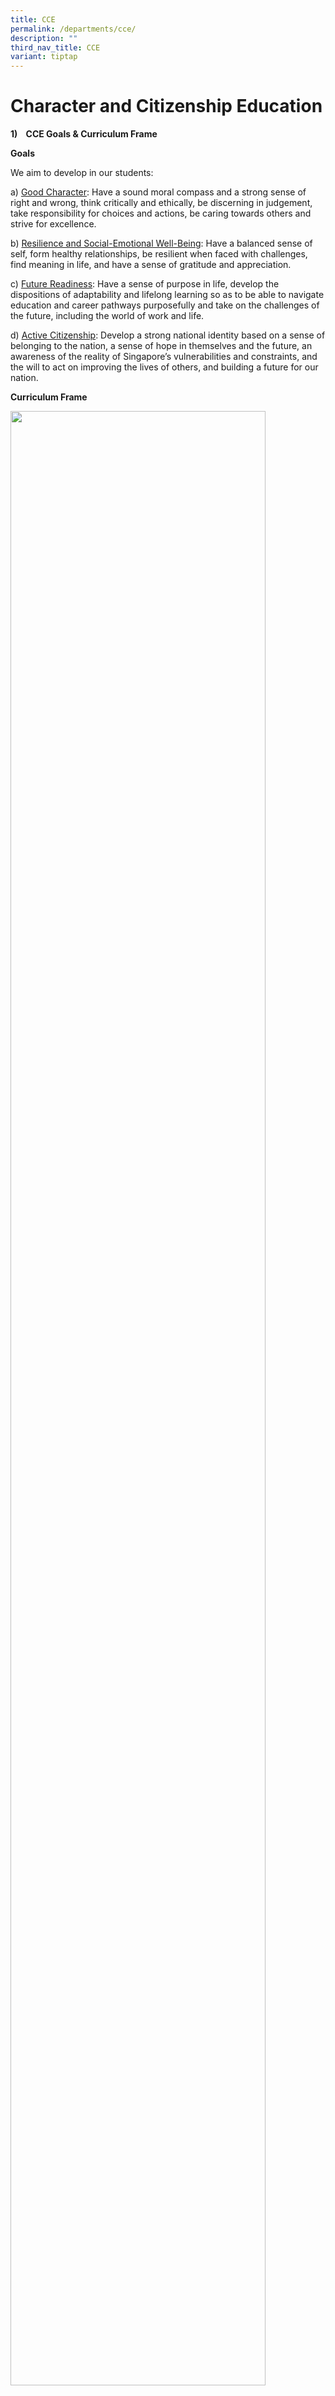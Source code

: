 ```yaml
---
title: CCE
permalink: /departments/cce/
description: ""
third_nav_title: CCE
variant: tiptap
---
```

<h1>Character and Citizenship Education</h1>
<p><strong>1)&nbsp;&nbsp; &nbsp;CCE Goals &amp; Curriculum Frame</strong>
</p>
<p><strong>Goals</strong>
</p>
<p>We aim to develop in our students:</p>
<p>a) <u>Good Character</u>: Have a sound moral compass and a strong sense
of right and wrong, think critically and ethically, be discerning in judgement,
take responsibility for choices and actions, be caring towards others and
strive for excellence.</p>
<p>b) <u>Resilience and Social-Emotional Well-Being</u>: Have a balanced sense
of self, form healthy relationships, be resilient when faced with challenges,
find meaning in life, and have a sense of gratitude and appreciation.</p>
<p>c) <u>Future Readiness</u>: Have a sense of purpose in life, develop the
dispositions of adaptability and lifelong learning so as to be able to
navigate education and career pathways purposefully and take on the challenges
of the future, including the world of work and life.</p>
<p>d) <u>Active Citizenship</u>: Develop a strong national identity based
on a sense of belonging to the nation, a sense of hope in themselves and
the future, an awareness of the reality of Singapore’s vulnerabilities
and constraints, and the will to act on improving the lives of others,
and building a future for our nation.</p>
<p><strong>Curriculum Frame</strong>
</p>
<div class="isomer-image-wrapper">
<img style="width: 90%;" height="auto" width="100%" alt="" src="/images/Departments/CCE/Curriculum_Frame.jpg">
</div>
<p><strong>2)&nbsp;&nbsp; &nbsp;Desired Behaviour of a CPS student</strong> 
<br>At the end of six years, every CPS student shall be a RICHER student:</p>
<div class="isomer-image-wrapper">
<img style="width: 100%" height="auto" width="100%" alt="" src="/images/Departments/CCE/RICHER.jpg">
</div>
<p><strong>3)&nbsp;&nbsp; &nbsp;CCE in the Classroom:</strong>
</p>
<div class="isomer-image-wrapper">
<img style="width: 100%" height="auto" width="100%" alt="" src="/images/Departments/CCE/CCE_in_classroom.jpg">
</div>
<p>CCE lessons in school comprise CCE (Form Teacher Guidance Period), or
CCE (FTGP), CCE (Mother Tongue Language), or CCE (MTL), and Programme for
Active Learning (PAL) at lower primary.</p>
<p>The Social Studies (SS) curriculum complements the CCE curriculum in nurturing
citizenship dispositions. During SS lessons, students learn and understand
what it means to be a citizen of a country and the world.</p>
<p><strong>4)</strong>&nbsp; &nbsp;&nbsp;<strong>Our CCE Programmes:</strong>
</p>
<ol data-tight="true" class="tight">
<li>
<p><strong>CCE Ambassadors</strong> are selected in each Primary 1 to Primary
6 class. They are chosen based on good character and can be a positive
role model to their classmates and schoolmates. CCE Ambassadors are responsible
for managing the Appreciation Corner in their classes, where they lead
the effort to write gratitude notes to one another and inspire their classmates
to do the same. They also organise and take charge of monthly birthday
celebrations within their classes.</p>
<p>The P4 to P6 CCE Ambassadors may be tasked to support the 4 National Education
events by promoting awareness and engagement within their classes, as well
as assisting teachers with the implementation of activities during recess.
They also play a role in advocating the school values through assembly
programmes. Additionally, the P4 to P6 CCE Ambassadors guide the younger
P1 to P3 CCE Ambassadors in fulfilling their responsibilities.</p>
<div class="isomer-image-wrapper">
<img style="width: 100%" height="auto" width="100%" alt="" src="/images/Departments/CCE/CCE_Ambassadors.jpg">
</div>
</li>
<li>
<p><strong>In The Know</strong> is a monthly sharing during pre-assembly on
newspaper articles related to our RICHER values and contemporary issues.
Interesting occupations that are relevant in the 21st century are also
shared to allow our students to explore different career paths and gain
insights on possibilities in their education pathways. This programme aims
to spark the students’ curiosity and develop them to be self-directed lifelong
learners.</p>
<div class="isomer-image-wrapper">
<img style="width: 100%" height="auto" width="100%" alt="" src="/images/Departments/CCE/In_the_know_sharing.jpg">
</div>
</li>
<li>
<p><strong>Values-based Lessons</strong> conducted during Form Teacher (FT)
Time aim to teach our P1 to P3 students the school’s RICHER values explicitly.
The RICHER values are taught through stories which help our students to
understand ways to demonstrate the values. P1 values-based lessons focus
on understanding of the values and sharing of personal experiences while
P2 and P3 values-based lessons focus on commitment of students to display
the values through their actions.</p>
<div class="isomer-image-wrapper">
<img style="width: 100%" height="auto" width="100%" alt="" src="/images/Departments/CCE/CCE_mascot.jpg">
</div>
</li>
<li>
<p><strong>Values Inculcation Programme (VIP) </strong>aims to encourage
our students to display the RICHER values through their words and deeds.
For our P1 and P2 students, stickers are awarded when they are seen doing
good deeds out of their own initiative. Students who obtain milestones
of 10, 40, 80 or 100 stars will receive a token and/or a certificate of
commendation.</p>
<div class="isomer-image-wrapper">
<img style="width: 100%" height="auto" width="100%" alt="" src="/images/Departments/CCE/VIP_card_and_stickers.jpg">
</div>
<p>VIP Champion Class certificates are awarded to one P1 and P2 class on
a termly basis to recognise students who have obtained the most number
of stickers received as a class. VIP Moments certificates are also awarded
to P1 to P6 students who display commendable or extraordinary actions that
show good values. These certificates are presented during pre-assembly.</p>
<div class="isomer-image-wrapper">
<img style="width: 100%" height="auto" width="100%" alt="" src="/images/Departments/CCE/VIP_class_and_certificate.jpg">
</div>
</li>
<li>
<p><strong>RICHER Award</strong> aims to recognise our P1 to P6 students who
demonstrate our RICHER values consistently through their actions and deeds.
It is awarded at the end of Semester 1 and 2 to a student from each P1
to P6 class and awardees will receive a certificate and a badge. The good
deeds demonstrated by the awardees are also conveyed to the school as good
examples for other students to learn the various ways in demonstrating
the school’s RICHER values.</p>
<div class="isomer-image-wrapper">
<img style="width: 90%;" height="auto" width="100%" alt="" src="/images/Departments/CCE/Richer_Award.jpg">
</div>
</li>
<li>
<p>CPS creates <strong>National Education</strong> experiences through the
4 commemorative events – Total Defence Day, International Friendship Day,
Racial Harmony Day and National Day. These 4 commemorative events mark
important points in Singapore’s history. A variety of activities are planned
for these 4 events, including assembly programmes and activity booths during
lunch periods.</p>
<div class="isomer-image-wrapper">
<img style="width: 100%" height="auto" width="100%" alt="" src="/images/Departments/CCE/TDD_1.jpg">
</div>
<div class="isomer-image-wrapper">
<img style="width: 100%" height="auto" width="100%" alt="" src="/images/Departments/CCE/TDD_2.jpg">
</div>
<div class="isomer-image-wrapper">
<img style="width: 100%" height="auto" width="100%" alt="" src="/images/Departments/CCE/IFD.jpg">
</div>
<div class="isomer-image-wrapper">
<img style="width: 100%" height="auto" width="100%" alt="" src="/images/Departments/CCE/RHD.jpg">
</div>
<div class="isomer-image-wrapper">
<img style="width: 100%" height="auto" width="100%" alt="" src="/images/Departments/CCE/ND.jpg">
</div>
</li>
<li>
<p><strong>Education and Career Guidance (ECG)</strong> is one of the six
curriculum content areas in CCE.</p>
<p>The goals of ECG are to support students in:</p>
<p>a) <u>Discovering Purpose – Who am I?</u>: Nurture students’ self-awareness
to support them in discovering how they can meaningfully play a part in
their community.</p>
<p>b) <u>Exploring Opportunities – Where do I want to go?</u>: Develop students’
self-directedness and confidence to explore and leverage education and
career opportunities while respecting the value of all occupations.</p>
<p>c) <u>Staying Relevant – How do I get there?</u>: Build students’ adaptability
and resilience to embrace the need for lifelong learning.</p>
<p>The <strong>P6 ECG Aspiration Programme</strong> is an annual programme
for P6 students as part of their post-PSLE activities. Students across
classes are grouped based on their preferences from a selection of industries.
Throughout the programme, they participate in industry-specific activities
and attend informative talks by teachers and alumni, which offer insights
on the various fields. Students then apply their learning and showcase
their work during the P6 Graduation Day.</p>
<div class="isomer-image-wrapper">
<img style="width: 100%" height="auto" width="100%" alt="" src="/images/Departments/CCE/ECG_1.jpg">
</div>
<div class="isomer-image-wrapper">
<img style="width: 100%" height="auto" width="100%" alt="" src="/images/Departments/CCE/ECG_2.jpg">
</div>
<p>The P6 students also participate in the annual <strong>Secondary Road Show</strong> to
learn about the programmes offered by secondary schools in the west. Prior
to the event, during FTGP lessons, students use the MySkillsFuture student
portal to explore potential education pathways. They also carefully consider
various factors, such as the CCAs and special programmes available at different
schools, enabling them to make informed decisions when selecting a secondary
school.</p>
<div class="isomer-image-wrapper">
<img style="width: 100%" height="auto" width="100%" alt="" src="/images/Departments/CCE/Sec_Road_Show.jpg">
</div>
</li>
<li>
<p><strong>Values in Action (VIA)</strong> is a learning experience in Character
and Citizenship Education (CCE) that enhances students’ development as
socially responsible citizens through ownership of their contributions
to the community. In Corporation Primary School, students are given an
opportunity to choose and have a voice in what they believe will make a
difference in the community. This is in line with our school’s philosophy
that CPS students can contribute to the society in his/her individual capacity.
Through VIA, students will be able to exercise social responsibility in
their spheres of influence and play their part through meaningful contribution
to the community.</p>
<p><strong>Values in Action Lessons in CCE (FTGP):</strong>
</p>
<div class="isomer-image-wrapper">
<img style="width: 100%" height="auto" width="100%" alt="" src="/images/Departments/CCE/VIA.jpg">
</div>
<p></p>
<p><strong>Playing an Active Role in my Community for Upper Primary students:</strong>
</p>
<p><strong>P6 Service Learning at All Saints Home (Jurong East)</strong>
</p>
<div class="isomer-image-wrapper">
<img style="width: 100%" height="auto" width="100%" alt="" src="/images/Departments/CCE/P6_service_learning.jpg">
</div>
<p><strong>P5 Service Learning and Activities with St Joseph’s Home</strong>
</p>
<div class="isomer-image-wrapper">
<img style="width: 100%" height="auto" width="100%" alt="" src="/images/Departments/CCE/P5_service_learning.jpg">
</div>
<p></p>
</li>
</ol>
<p></p>
<p></p>